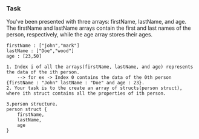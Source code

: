 ### Task
You've been presented with three arrays: firstName, lastName, and age. The firstName and lastName arrays contain the first and last names of the person, respectively, while the age array stores their ages.
```
firstName : ["john","mark"]
lastName : ["Doe","wood"]
age : [23,50]

1. Index i of all the arrays(firstName, lastName, and age) represents the data of the ith person.
    --> for ex -> Index 0 contains the data of the 0th person {firstName : "John" lastName : "Doe" and age : 23}.
2. Your task is to the create an array of structs(person struct), where ith struct contains all the properties of ith person.

3.person structure.
person struct {
    firstName,
    lastName,
    age
}